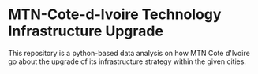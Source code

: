 # MTN-Cote-d-Ivoire Technology Infrastructure Upgrade

This repository is a python-based data analysis on how MTN Cote d'Ivoire go about the upgrade of its infrastructure strategy within the given cities.
